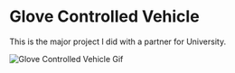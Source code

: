 # Glove Controlled Vehicle
This is the major project I did with a partner for University. 

![Glove Controlled Vehicle Gif](gcv-small.gif)
